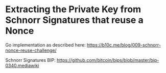 # Extracting the Private Key from Schnorr Signatures that reuse a Nonce

Go implementation as described here: https://b10c.me/blog/009-schnorr-nonce-reuse-challenge/

Schnorr Signatures BIP: https://github.com/bitcoin/bips/blob/master/bip-0340.mediawiki